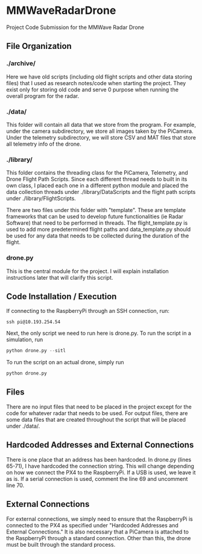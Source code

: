 # MMWaveRadarDrone

Project Code Submission for the MMWave Radar Drone

## File Organization

### ./archive/

Here we have old scripts (including old flight scripts and other data storing files) that I used as research notes/code when starting the project. They exist only for storing old code and serve 0 purpose when running the overall program for the radar.

### ./data/

This folder will contain all data that we store from the program. For example, under the camera subdirectory, we store all images taken by the PiCamera. Under the telemetry subdirectory, we will store CSV and MAT files that store all telemetry info of the drone.

### ./library/

This folder contains the threading class for the PiCamera, Telemetry, and Drone Flight Path Scripts. Since each different thread needs to built in its own class, I placed each one in a different python module and placed the data collection threads under ./library/DataScripts and the flight path scripts under ./library/FlightScripts.

There are two files under this folder with "template". These are template frameworks that can be used to develop future functionalities (ie Radar Software) that need to be performed in threads. The flight_template.py is used to add more predetermined flight paths and data_template.py should be used for any data that needs to be collected during the duration of the flight.

### drone.py

This is the central module for the project. I will explain installation instructions later that will clarify this script.

## Code Installation / Execution

If connecting to the RaspberryPi through an SSH connection, run:

```ssh
ssh pi@10.193.254.54
```

Next, the only script we need to run here is drone.py.
To run the script in a simulation, run

```py
python drone.py --sitl
```

To run the script on an actual drone, simply run

```py
python drone.py
```

## Files

There are no input files that need to be placed in the project except for the code for whatever radar that needs to be used. For output files, there are some data files that are created throughout the script that will be placed under ./data/.

## Hardcoded Addresses and External Connections

There is one place that an address has been hardcoded. In drone.py (lines 65-71), I have hardcoded the connection string. This will change depending on how we connect the PX4 to the RaspberryPi. If a USB is used, we leave it as is. If a serial connection is used, comment the line 69 and uncomment line 70.

## External Connections

For external connections, we simply need to ensure that the RaspberryPi is connected to the PX4 as specified under "Hardcoded Addresses and External Connections." It is also necessary that a PiCamera is attached to the RaspberryPi through a standard connection. Other than this, the drone must be built through the standard process.
